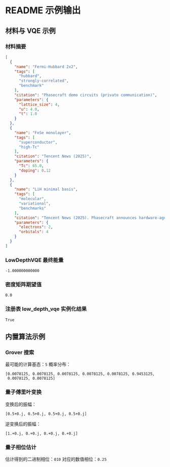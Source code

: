 # README 示例输出

## 材料与 VQE 示例
### 材料摘要
```json
[
  {
    "name": "Fermi-Hubbard 2x2",
    "tags": [
      "hubbard",
      "strongly-correlated",
      "benchmark"
    ],
    "citation": "Phasecraft demo circuits (private communication)",
    "parameters": {
      "lattice_size": 4,
      "u": 4.0,
      "t": 1.0
    }
  },
  {
    "name": "FeSe monolayer",
    "tags": [
      "superconductor",
      "high-Tc"
    ],
    "citation": "Tencent News (2025)",
    "parameters": {
      "Tc": 65.0,
      "doping": 0.12
    }
  },
  {
    "name": "LiH minimal basis",
    "tags": [
      "molecular",
      "variational",
      "benchmarks"
    ],
    "citation": "Tencent News (2025). Phasecraft announces hardware-agnostic quantum materials platform.",
    "parameters": {
      "electrons": 2,
      "orbitals": 4
    }
  }
]
```
### LowDepthVQE 最终能量
`-1.000000000000`
### 密度矩阵期望值
`0.0`
### 注册表 low_depth_vqe 实例化结果
`True`

## 内置算法示例
### Grover 搜索
最可能的计算基态：`5`
概率分布：
```
[0.0078125, 0.0078125, 0.0078125, 0.0078125, 0.0078125, 0.9453125,
 0.0078125, 0.0078125]
```
### 量子傅里叶变换
变换后的振幅：
```
[0.5+0.j, 0.5+0.j, 0.5+0.j, 0.5+0.j]
```
逆变换后的振幅：
```
[1.+0.j, 0.+0.j, 0.+0.j, 0.+0.j]
```
### 量子相位估计
估计得到的二进制相位：`010`
对应的数值相位：`0.25`
